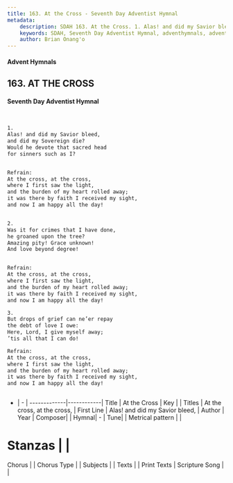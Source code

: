 ```yaml
---
title: 163. At the Cross - Seventh Day Adventist Hymnal
metadata:
    description: SDAH 163. At the Cross. 1. Alas! and did my Savior bleed, and did my Sovereign die? Would he devote that sacred head for sinners such as I? 
    keywords: SDAH, Seventh Day Adventist Hymnal, adventhymnals, advent hymnals, At the Cross, Alas! and did my Savior bleed, ,At the cross, at the cross,
    author: Brian Onang'o
---
```


#### Advent Hymnals
## 163. AT THE CROSS
#### Seventh Day Adventist Hymnal

```txt


1.
Alas! and did my Savior bleed,
and did my Sovereign die?
Would he devote that sacred head
for sinners such as I?


Refrain:
At the cross, at the cross,
where I first saw the light,
and the burden of my heart rolled away;
it was there by faith I received my sight,
and now I am happy all the day!


2.
Was it for crimes that I have done,
he groaned upon the tree?
Amazing pity! Grace unknown!
And love beyond degree!


Refrain:
At the cross, at the cross,
where I first saw the light,
and the burden of my heart rolled away;
it was there by faith I received my sight,
and now I am happy all the day!

3.
But drops of grief can ne’er repay
the debt of love I owe:
Here, Lord, I give myself away;
’tis all that I can do!

Refrain:
At the cross, at the cross,
where I first saw the light,
and the burden of my heart rolled away;
it was there by faith I received my sight,
and now I am happy all the day!



```

- |   -  |
-------------|------------|
Title | At the Cross |
Key |  |
Titles | At the cross, at the cross, |
First Line | Alas! and did my Savior bleed, |
Author | 
Year | 
Composer|  |
Hymnal|  - |
Tune|  |
Metrical pattern | |
# Stanzas |  |
Chorus |  |
Chorus Type |  |
Subjects |  |
Texts |  |
Print Texts | 
Scripture Song |  |
  
